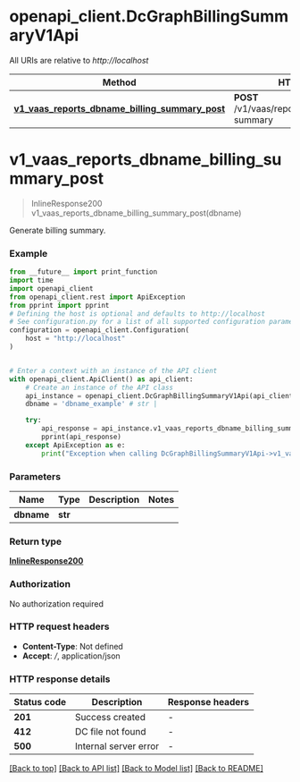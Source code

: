# openapi_client.DcGraphBillingSummaryV1Api

All URIs are relative to *http://localhost*

Method | HTTP request | Description
------------- | ------------- | -------------
[**v1_vaas_reports_dbname_billing_summary_post**](DcGraphBillingSummaryV1Api.md#v1_vaas_reports_dbname_billing_summary_post) | **POST** /v1/vaas/reports/{dbname}/billing-summary | 


# **v1_vaas_reports_dbname_billing_summary_post**
> InlineResponse200 v1_vaas_reports_dbname_billing_summary_post(dbname)



Generate billing summary.

### Example

```python
from __future__ import print_function
import time
import openapi_client
from openapi_client.rest import ApiException
from pprint import pprint
# Defining the host is optional and defaults to http://localhost
# See configuration.py for a list of all supported configuration parameters.
configuration = openapi_client.Configuration(
    host = "http://localhost"
)


# Enter a context with an instance of the API client
with openapi_client.ApiClient() as api_client:
    # Create an instance of the API class
    api_instance = openapi_client.DcGraphBillingSummaryV1Api(api_client)
    dbname = 'dbname_example' # str | 

    try:
        api_response = api_instance.v1_vaas_reports_dbname_billing_summary_post(dbname)
        pprint(api_response)
    except ApiException as e:
        print("Exception when calling DcGraphBillingSummaryV1Api->v1_vaas_reports_dbname_billing_summary_post: %s\n" % e)
```

### Parameters

Name | Type | Description  | Notes
------------- | ------------- | ------------- | -------------
 **dbname** | **str**|  | 

### Return type

[**InlineResponse200**](InlineResponse200.md)

### Authorization

No authorization required

### HTTP request headers

 - **Content-Type**: Not defined
 - **Accept**: */*, application/json

### HTTP response details
| Status code | Description | Response headers |
|-------------|-------------|------------------|
**201** | Success created |  -  |
**412** | DC file not found |  -  |
**500** | Internal server error |  -  |

[[Back to top]](#) [[Back to API list]](../README.md#documentation-for-api-endpoints) [[Back to Model list]](../README.md#documentation-for-models) [[Back to README]](../README.md)

